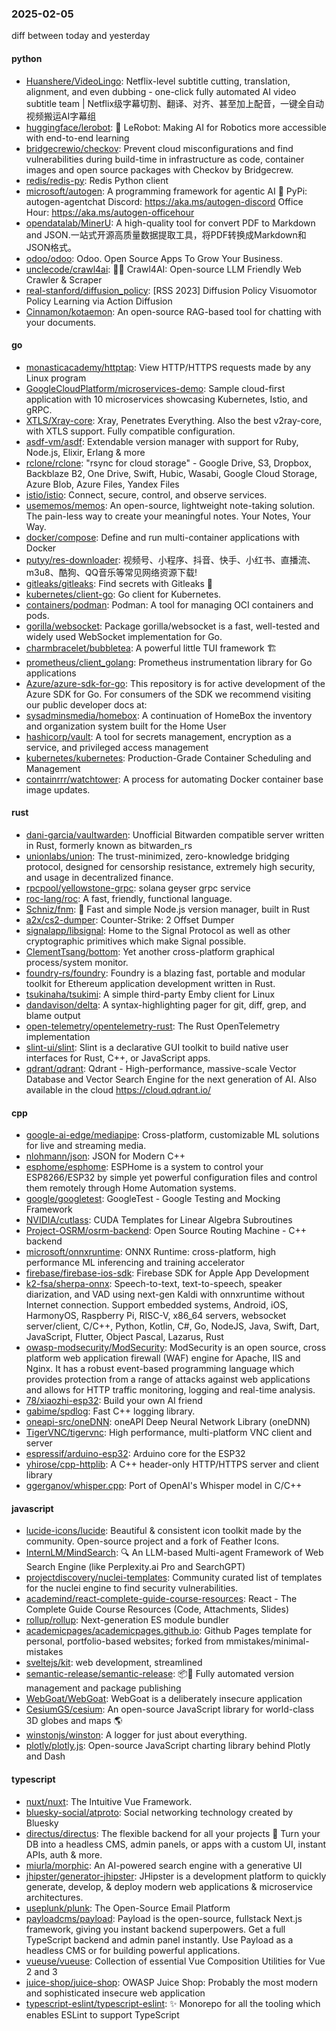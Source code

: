 ### 2025-02-05
diff between today and yesterday

#### python
* [Huanshere/VideoLingo](https://github.com/Huanshere/VideoLingo): Netflix-level subtitle cutting, translation, alignment, and even dubbing - one-click fully automated AI video subtitle team | Netflix级字幕切割、翻译、对齐、甚至加上配音，一键全自动视频搬运AI字幕组
* [huggingface/lerobot](https://github.com/huggingface/lerobot): 🤗 LeRobot: Making AI for Robotics more accessible with end-to-end learning
* [bridgecrewio/checkov](https://github.com/bridgecrewio/checkov): Prevent cloud misconfigurations and find vulnerabilities during build-time in infrastructure as code, container images and open source packages with Checkov by Bridgecrew.
* [redis/redis-py](https://github.com/redis/redis-py): Redis Python client
* [microsoft/autogen](https://github.com/microsoft/autogen): A programming framework for agentic AI 🤖 PyPi: autogen-agentchat Discord: https://aka.ms/autogen-discord Office Hour: https://aka.ms/autogen-officehour
* [opendatalab/MinerU](https://github.com/opendatalab/MinerU): A high-quality tool for convert PDF to Markdown and JSON.一站式开源高质量数据提取工具，将PDF转换成Markdown和JSON格式。
* [odoo/odoo](https://github.com/odoo/odoo): Odoo. Open Source Apps To Grow Your Business.
* [unclecode/crawl4ai](https://github.com/unclecode/crawl4ai): 🚀🤖 Crawl4AI: Open-source LLM Friendly Web Crawler & Scraper
* [real-stanford/diffusion_policy](https://github.com/real-stanford/diffusion_policy): [RSS 2023] Diffusion Policy Visuomotor Policy Learning via Action Diffusion
* [Cinnamon/kotaemon](https://github.com/Cinnamon/kotaemon): An open-source RAG-based tool for chatting with your documents.

#### go
* [monasticacademy/httptap](https://github.com/monasticacademy/httptap): View HTTP/HTTPS requests made by any Linux program
* [GoogleCloudPlatform/microservices-demo](https://github.com/GoogleCloudPlatform/microservices-demo): Sample cloud-first application with 10 microservices showcasing Kubernetes, Istio, and gRPC.
* [XTLS/Xray-core](https://github.com/XTLS/Xray-core): Xray, Penetrates Everything. Also the best v2ray-core, with XTLS support. Fully compatible configuration.
* [asdf-vm/asdf](https://github.com/asdf-vm/asdf): Extendable version manager with support for Ruby, Node.js, Elixir, Erlang & more
* [rclone/rclone](https://github.com/rclone/rclone): "rsync for cloud storage" - Google Drive, S3, Dropbox, Backblaze B2, One Drive, Swift, Hubic, Wasabi, Google Cloud Storage, Azure Blob, Azure Files, Yandex Files
* [istio/istio](https://github.com/istio/istio): Connect, secure, control, and observe services.
* [usememos/memos](https://github.com/usememos/memos): An open-source, lightweight note-taking solution. The pain-less way to create your meaningful notes. Your Notes, Your Way.
* [docker/compose](https://github.com/docker/compose): Define and run multi-container applications with Docker
* [putyy/res-downloader](https://github.com/putyy/res-downloader): 视频号、小程序、抖音、快手、小红书、直播流、m3u8、酷狗、QQ音乐等常见网络资源下载!
* [gitleaks/gitleaks](https://github.com/gitleaks/gitleaks): Find secrets with Gitleaks 🔑
* [kubernetes/client-go](https://github.com/kubernetes/client-go): Go client for Kubernetes.
* [containers/podman](https://github.com/containers/podman): Podman: A tool for managing OCI containers and pods.
* [gorilla/websocket](https://github.com/gorilla/websocket): Package gorilla/websocket is a fast, well-tested and widely used WebSocket implementation for Go.
* [charmbracelet/bubbletea](https://github.com/charmbracelet/bubbletea): A powerful little TUI framework 🏗
* [prometheus/client_golang](https://github.com/prometheus/client_golang): Prometheus instrumentation library for Go applications
* [Azure/azure-sdk-for-go](https://github.com/Azure/azure-sdk-for-go): This repository is for active development of the Azure SDK for Go. For consumers of the SDK we recommend visiting our public developer docs at:
* [sysadminsmedia/homebox](https://github.com/sysadminsmedia/homebox): A continuation of HomeBox the inventory and organization system built for the Home User
* [hashicorp/vault](https://github.com/hashicorp/vault): A tool for secrets management, encryption as a service, and privileged access management
* [kubernetes/kubernetes](https://github.com/kubernetes/kubernetes): Production-Grade Container Scheduling and Management
* [containrrr/watchtower](https://github.com/containrrr/watchtower): A process for automating Docker container base image updates.

#### rust
* [dani-garcia/vaultwarden](https://github.com/dani-garcia/vaultwarden): Unofficial Bitwarden compatible server written in Rust, formerly known as bitwarden_rs
* [unionlabs/union](https://github.com/unionlabs/union): The trust-minimized, zero-knowledge bridging protocol, designed for censorship resistance, extremely high security, and usage in decentralized finance.
* [rpcpool/yellowstone-grpc](https://github.com/rpcpool/yellowstone-grpc): solana geyser grpc service
* [roc-lang/roc](https://github.com/roc-lang/roc): A fast, friendly, functional language.
* [Schniz/fnm](https://github.com/Schniz/fnm): 🚀 Fast and simple Node.js version manager, built in Rust
* [a2x/cs2-dumper](https://github.com/a2x/cs2-dumper): Counter-Strike: 2 Offset Dumper
* [signalapp/libsignal](https://github.com/signalapp/libsignal): Home to the Signal Protocol as well as other cryptographic primitives which make Signal possible.
* [ClementTsang/bottom](https://github.com/ClementTsang/bottom): Yet another cross-platform graphical process/system monitor.
* [foundry-rs/foundry](https://github.com/foundry-rs/foundry): Foundry is a blazing fast, portable and modular toolkit for Ethereum application development written in Rust.
* [tsukinaha/tsukimi](https://github.com/tsukinaha/tsukimi): A simple third-party Emby client for Linux
* [dandavison/delta](https://github.com/dandavison/delta): A syntax-highlighting pager for git, diff, grep, and blame output
* [open-telemetry/opentelemetry-rust](https://github.com/open-telemetry/opentelemetry-rust): The Rust OpenTelemetry implementation
* [slint-ui/slint](https://github.com/slint-ui/slint): Slint is a declarative GUI toolkit to build native user interfaces for Rust, C++, or JavaScript apps.
* [qdrant/qdrant](https://github.com/qdrant/qdrant): Qdrant - High-performance, massive-scale Vector Database and Vector Search Engine for the next generation of AI. Also available in the cloud https://cloud.qdrant.io/

#### cpp
* [google-ai-edge/mediapipe](https://github.com/google-ai-edge/mediapipe): Cross-platform, customizable ML solutions for live and streaming media.
* [nlohmann/json](https://github.com/nlohmann/json): JSON for Modern C++
* [esphome/esphome](https://github.com/esphome/esphome): ESPHome is a system to control your ESP8266/ESP32 by simple yet powerful configuration files and control them remotely through Home Automation systems.
* [google/googletest](https://github.com/google/googletest): GoogleTest - Google Testing and Mocking Framework
* [NVIDIA/cutlass](https://github.com/NVIDIA/cutlass): CUDA Templates for Linear Algebra Subroutines
* [Project-OSRM/osrm-backend](https://github.com/Project-OSRM/osrm-backend): Open Source Routing Machine - C++ backend
* [microsoft/onnxruntime](https://github.com/microsoft/onnxruntime): ONNX Runtime: cross-platform, high performance ML inferencing and training accelerator
* [firebase/firebase-ios-sdk](https://github.com/firebase/firebase-ios-sdk): Firebase SDK for Apple App Development
* [k2-fsa/sherpa-onnx](https://github.com/k2-fsa/sherpa-onnx): Speech-to-text, text-to-speech, speaker diarization, and VAD using next-gen Kaldi with onnxruntime without Internet connection. Support embedded systems, Android, iOS, HarmonyOS, Raspberry Pi, RISC-V, x86_64 servers, websocket server/client, C/C++, Python, Kotlin, C#, Go, NodeJS, Java, Swift, Dart, JavaScript, Flutter, Object Pascal, Lazarus, Rust
* [owasp-modsecurity/ModSecurity](https://github.com/owasp-modsecurity/ModSecurity): ModSecurity is an open source, cross platform web application firewall (WAF) engine for Apache, IIS and Nginx. It has a robust event-based programming language which provides protection from a range of attacks against web applications and allows for HTTP traffic monitoring, logging and real-time analysis.
* [78/xiaozhi-esp32](https://github.com/78/xiaozhi-esp32): Build your own AI friend
* [gabime/spdlog](https://github.com/gabime/spdlog): Fast C++ logging library.
* [oneapi-src/oneDNN](https://github.com/oneapi-src/oneDNN): oneAPI Deep Neural Network Library (oneDNN)
* [TigerVNC/tigervnc](https://github.com/TigerVNC/tigervnc): High performance, multi-platform VNC client and server
* [espressif/arduino-esp32](https://github.com/espressif/arduino-esp32): Arduino core for the ESP32
* [yhirose/cpp-httplib](https://github.com/yhirose/cpp-httplib): A C++ header-only HTTP/HTTPS server and client library
* [ggerganov/whisper.cpp](https://github.com/ggerganov/whisper.cpp): Port of OpenAI's Whisper model in C/C++

#### javascript
* [lucide-icons/lucide](https://github.com/lucide-icons/lucide): Beautiful & consistent icon toolkit made by the community. Open-source project and a fork of Feather Icons.
* [InternLM/MindSearch](https://github.com/InternLM/MindSearch): 🔍 An LLM-based Multi-agent Framework of Web Search Engine (like Perplexity.ai Pro and SearchGPT)
* [projectdiscovery/nuclei-templates](https://github.com/projectdiscovery/nuclei-templates): Community curated list of templates for the nuclei engine to find security vulnerabilities.
* [academind/react-complete-guide-course-resources](https://github.com/academind/react-complete-guide-course-resources): React - The Complete Guide Course Resources (Code, Attachments, Slides)
* [rollup/rollup](https://github.com/rollup/rollup): Next-generation ES module bundler
* [academicpages/academicpages.github.io](https://github.com/academicpages/academicpages.github.io): Github Pages template for personal, portfolio-based websites; forked from mmistakes/minimal-mistakes
* [sveltejs/kit](https://github.com/sveltejs/kit): web development, streamlined
* [semantic-release/semantic-release](https://github.com/semantic-release/semantic-release): 📦🚀 Fully automated version management and package publishing
* [WebGoat/WebGoat](https://github.com/WebGoat/WebGoat): WebGoat is a deliberately insecure application
* [CesiumGS/cesium](https://github.com/CesiumGS/cesium): An open-source JavaScript library for world-class 3D globes and maps 🌎
* [winstonjs/winston](https://github.com/winstonjs/winston): A logger for just about everything.
* [plotly/plotly.js](https://github.com/plotly/plotly.js): Open-source JavaScript charting library behind Plotly and Dash

#### typescript
* [nuxt/nuxt](https://github.com/nuxt/nuxt): The Intuitive Vue Framework.
* [bluesky-social/atproto](https://github.com/bluesky-social/atproto): Social networking technology created by Bluesky
* [directus/directus](https://github.com/directus/directus): The flexible backend for all your projects 🐰 Turn your DB into a headless CMS, admin panels, or apps with a custom UI, instant APIs, auth & more.
* [miurla/morphic](https://github.com/miurla/morphic): An AI-powered search engine with a generative UI
* [jhipster/generator-jhipster](https://github.com/jhipster/generator-jhipster): JHipster is a development platform to quickly generate, develop, & deploy modern web applications & microservice architectures.
* [useplunk/plunk](https://github.com/useplunk/plunk): The Open-Source Email Platform
* [payloadcms/payload](https://github.com/payloadcms/payload): Payload is the open-source, fullstack Next.js framework, giving you instant backend superpowers. Get a full TypeScript backend and admin panel instantly. Use Payload as a headless CMS or for building powerful applications.
* [vueuse/vueuse](https://github.com/vueuse/vueuse): Collection of essential Vue Composition Utilities for Vue 2 and 3
* [juice-shop/juice-shop](https://github.com/juice-shop/juice-shop): OWASP Juice Shop: Probably the most modern and sophisticated insecure web application
* [typescript-eslint/typescript-eslint](https://github.com/typescript-eslint/typescript-eslint): ✨ Monorepo for all the tooling which enables ESLint to support TypeScript
